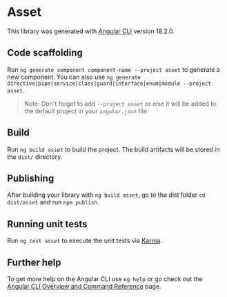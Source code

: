 # Asset

This library was generated with [Angular CLI](https://github.com/angular/angular-cli) version 18.2.0.

## Code scaffolding

Run `ng generate component component-name --project asset` to generate a new component. You can also use `ng generate directive|pipe|service|class|guard|interface|enum|module --project asset`.
> Note: Don't forget to add `--project asset` or else it will be added to the default project in your `angular.json` file. 

## Build

Run `ng build asset` to build the project. The build artifacts will be stored in the `dist/` directory.

## Publishing

After building your library with `ng build asset`, go to the dist folder `cd dist/asset` and run `npm publish`.

## Running unit tests

Run `ng test asset` to execute the unit tests via [Karma](https://karma-runner.github.io).

## Further help

To get more help on the Angular CLI use `ng help` or go check out the [Angular CLI Overview and Command Reference](https://angular.dev/tools/cli) page.
